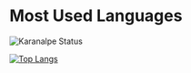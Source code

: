 # Most Used Languages

![Karanalpe Status](https://github-readme-stats.vercel.app/api?username=Gustavo-Wippel&show_icons=true)

[![Top Langs](https://github-readme-stats.vercel.app/api/top-langs/?username=Gustavo-Wippel
)](https://github.com/Gustavo-Wippel/github-readme-stats)
